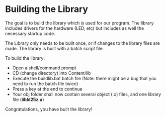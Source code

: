 # Building the Library
The goal is to build the library which is used for our program. 
The library includes drivers for the hardware (LED, etc) but includes as well the necessary startup code.

The Library only needs to be built once, or if changes to the library files are made.
The library is built with a batch script file.


To build the library:
* Open a shell/command prompt
* CD (change directory) into Content/lib
* Execute the buildlib.bat batch file (Note: there might be a bug that you need to run the batch file twice)
* Press a key at the end to continue
* Your obj folder shall now contain several object (.o) files, and one library file (**libkl25z.a**)

Congratulations, you have built the library!


